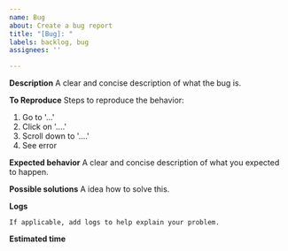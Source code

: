 ```yaml
---
name: Bug
about: Create a bug report
title: "[Bug]: "
labels: backlog, bug
assignees: ''

---
```


**Description**
A clear and concise description of what the bug is.

**To Reproduce**
Steps to reproduce the behavior:
1. Go to '...'
2. Click on '....'
3. Scroll down to '....'
4. See error

**Expected behavior**
A clear and concise description of what you expected to happen.

**Possible solutions**
A idea how to solve this.

**Logs**
```
If applicable, add logs to help explain your problem.
```

**Estimated time**
